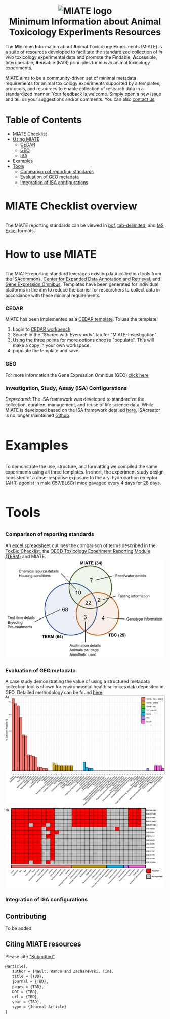 <h1 align="center">
  <img alt="MIATE logo" src="img" width="224px"/><br/>
  Minimum Information about Animal Toxicology Experiments Resources
</h1>

The <b>M</b>inimum <b>I</b>nformation about <b>A</b>nimal <b>T</b>oxicology <b>E</b>xperiments (MIATE) is a suite of resources developed to 
facilitate the standardized collection of _in vivo_ toxicology experimental data and promote the <b>F</b>indable, <b>A</b>ccessible, <b>I</b>nteroperable, <b>R</b>eusable 
(FAIR) principles for _in vivo_ animal toxicology experiments.

MIATE aims to be a community-driven set of minimal metadata requirements for animal toxicology experiments supported by a templates, protocols, and resources 
to enable collection of research data in a standardized manner. Your feedback is welcome. Simply open a new 
issue and tell us your suggestions and/or comments. You can also [contact us](mailto:zacharewski.lab@gmail.com)

# Table of Contents
* [MIATE Checklist](#Checklist)
* [Using MIATE](#Templates)
	* [CEDAR](#CEDAR)
	* [GEO](#GEO)
	* [ISA](#ISA)
* [Examples](#Examples)
* [Tools](#Tools)
	* [Comparison of reporting standards](#RScomparison)
	* [Evaluation of GEO metadata](#GEOeval)
	* [Integration of ISA configurations](#ISAmerge)

<a name = "MIATE Checklist"/><h3>MIATE Checklist overview</h3>
==========================================
The MIATE reporting standards can be viewed in [pdf](https://github.com/zacharewskilab/MIATE/raw/master/checklist/MIATE-Checklist.pdf), [tab-delimited](https://github.com/zacharewskilab/MIATE/blob/master/checklist/MIATE-Checklist.txt), 
and [MS Excel](https://github.com/zacharewskilab/MIATE/raw/master/checklist/MIATE-Checklist.xlsx) formats. 


<a name = "Templates"/><h3>How to use MIATE</h3>
==========================================
The MIATE reporting standard leverages existing data collection tools from the [ISAcommons](https://www.isacommons.org/), [Center for
Expanded Data Annotation and Retrieval](https://metadatacenter.org/), and [Gene Expression Omnibus](https://www.ncbi.nlm.nih.gov/geo/info/submission.html).
Templates have been generated for individual platforms in the aim to reduce the barrier for researchers to collect data in accordance with these minimal requirements.

<a name = "CEDAR"/><h3>CEDAR</h3>
MIATE has been implemented as a [CEDAR template](https://openview.metadatacenter.org/templates/https:%2F%2Frepo.metadatacenter.org%2Ftemplates%2Fa1d0f86f-395f-4ad6-b320-09189329250f). To use the template:

1. Login to [CEDAR workbench](https://cedar.metadatacenter.org/)
2. Search in the "Shared with Everybody" tab for "MIATE-Investigation" 
3. Using the three points for more options choose "populate". This will make a copy in your own workspace.
4. populate the template and save.
  
<a name = "GEO"/><h3>GEO</h3>
For more information the Gene Expression Omnibus (GEO) [click here](https://www.ncbi.nlm.nih.gov/geo)

<a name = "ISA"/><h3>Investigation, Study, Assay (ISA) Configurations</h3>
_Deprecated_: The ISA framework was developed to standardize the collection, curation, management, and reuse of life science data. While MIATE is developed based on the ISA framework 
detailed [here](https://isa-specs.readthedocs.io/en/latest/), ISAcreator is no longer maintained [Github](https://github.com/ISA-tools).


<a name = "Examples"/><h2>Examples</h2>
==========================================
To demonstrate the use, structure, and formatting we compiled the same experiments using all three templates. In short, the experiment study design
consisted of a dose-response exposure to the aryl hydrocarbon receptor (AHR) agonist in male C57/BL6Crl mice gavaged every 4 days for 28 days. 

<a name = "Tools"/><h2>Tools</h2>
==========================================
<a name = "RScomparison"/><h3>Comparison of reporting standards</h3>
An [excel spreadsheet](TERM_TBC_MIATE_Comparison_040622.xlsx) outlines the comparison of terms described in the [ToxBio Checklist](https://pubmed.ncbi.nlm.nih.gov/17442663/), the [OECD Toxicology
Experiment Reporting Module (TERM)](https://pubmed.ncbi.nlm.nih.gov/34333066/) and MIATE. 
![RSVenn](imgs/TERMoverlapMIATE.png)

<a name = "GEOeval"/><h3>Evaluation of GEO metadata</h3>
A case study demonstrating the value of using a structured metadata collection tool is shown for environmental health sciences data deposited in GEO. Detailed 
methodology can be found [here](https://github.com/zacharewskilab/MIATE/tree/master/Tools/GEOQuery)
![GEOQuery](Tools/GEOQuery/GEO_metadata_reporting_eval.png)

<a name = "ISAmerge"/><h3>Integration of ISA configurations</h3>

<a name = "Contributing"/><h2>Contributing</h2>
To be added

<a name = "Citing"/><h2>Citing MIATE resources</h2>
Please cite ["Submitted"][paper]

```
@article{,
   author = {Nault, Rance and Zacharewski, Tim},
   title = {TBD},
   journal = {TBD},
   pages = {TBD},
   DOI = {TBD},
   url = {TBD},
   year = {TBD},
   type = {Journal Article}
}
```

[paper]: https://www.biorxiv.org/